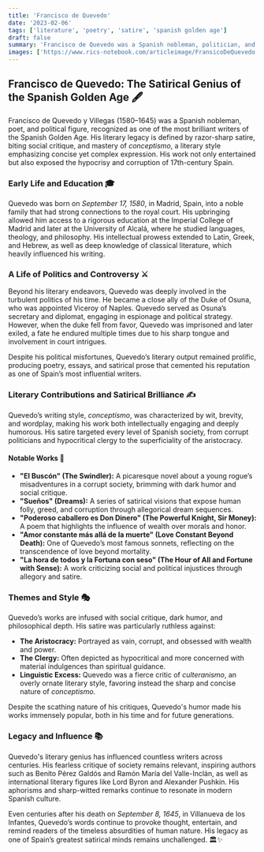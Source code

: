 ```yaml
---
title: 'Francisco de Quevedo'
date: '2023-02-06'
tags: ['literature', 'poetry', 'satire', 'spanish golden age']
draft: false
summary: 'Francisco de Quevedo was a Spanish nobleman, politician, and one of the most prominent writers of the Spanish Golden Age. Known for his sharp wit, satirical works, and conceptismo style, Quevedo left an indelible mark on Spanish literature.'
images: ['https://www.rics-notebook.com/articleimage/FransicoDeQuevedo.webp']
---
```


## **Francisco de Quevedo: The Satirical Genius of the Spanish Golden Age** 🖋️

Francisco de Quevedo y Villegas (1580–1645) was a Spanish nobleman, poet, and political figure, recognized as one of the most brilliant writers of the Spanish Golden Age. His literary legacy is defined by razor-sharp satire, biting social critique, and mastery of *conceptismo*, a literary style emphasizing concise yet complex expression. His work not only entertained but also exposed the hypocrisy and corruption of 17th-century Spain.

### **Early Life and Education 🎓**

Quevedo was born on _September 17, 1580_, in Madrid, Spain, into a noble family that had strong connections to the royal court. His upbringing allowed him access to a rigorous education at the Imperial College of Madrid and later at the University of Alcalá, where he studied languages, theology, and philosophy. His intellectual prowess extended to Latin, Greek, and Hebrew, as well as deep knowledge of classical literature, which heavily influenced his writing.

### **A Life of Politics and Controversy ⚔️**

Beyond his literary endeavors, Quevedo was deeply involved in the turbulent politics of his time. He became a close ally of the Duke of Osuna, who was appointed Viceroy of Naples. Quevedo served as Osuna’s secretary and diplomat, engaging in espionage and political strategy. However, when the duke fell from favor, Quevedo was imprisoned and later exiled, a fate he endured multiple times due to his sharp tongue and involvement in court intrigues.

Despite his political misfortunes, Quevedo’s literary output remained prolific, producing poetry, essays, and satirical prose that cemented his reputation as one of Spain’s most influential writers.

### **Literary Contributions and Satirical Brilliance ✍️**

Quevedo’s writing style, *conceptismo*, was characterized by wit, brevity, and wordplay, making his work both intellectually engaging and deeply humorous. His satire targeted every level of Spanish society, from corrupt politicians and hypocritical clergy to the superficiality of the aristocracy.

#### **Notable Works** 📜
- **"El Buscón" (The Swindler):** A picaresque novel about a young rogue’s misadventures in a corrupt society, brimming with dark humor and social critique.
- **"Sueños" (Dreams):** A series of satirical visions that expose human folly, greed, and corruption through allegorical dream sequences.
- **"Poderoso caballero es Don Dinero" (The Powerful Knight, Sir Money):** A poem that highlights the influence of wealth over morals and honor.
- **"Amor constante más allá de la muerte" (Love Constant Beyond Death):** One of Quevedo’s most famous sonnets, reflecting on the transcendence of love beyond mortality.
- **"La hora de todos y la Fortuna con seso" (The Hour of All and Fortune with Sense):** A work criticizing social and political injustices through allegory and satire.

### **Themes and Style 🎭**

Quevedo’s works are infused with social critique, dark humor, and philosophical depth. His satire was particularly ruthless against:
- **The Aristocracy:** Portrayed as vain, corrupt, and obsessed with wealth and power.
- **The Clergy:** Often depicted as hypocritical and more concerned with material indulgences than spiritual guidance.
- **Linguistic Excess:** Quevedo was a fierce critic of *culteranismo*, an overly ornate literary style, favoring instead the sharp and concise nature of *conceptismo*.

Despite the scathing nature of his critiques, Quevedo's humor made his works immensely popular, both in his time and for future generations.

### **Legacy and Influence 📚**

Quevedo's literary genius has influenced countless writers across centuries. His fearless critique of society remains relevant, inspiring authors such as Benito Pérez Galdós and Ramón María del Valle-Inclán, as well as international literary figures like Lord Byron and Alexander Pushkin. His aphorisms and sharp-witted remarks continue to resonate in modern Spanish culture.

Even centuries after his death on _September 8, 1645_, in Villanueva de los Infantes, Quevedo’s words continue to provoke thought, entertain, and remind readers of the timeless absurdities of human nature. His legacy as one of Spain’s greatest satirical minds remains unchallenged. 🏛️✨
